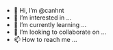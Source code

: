 - 👋 Hi, I’m @canhnt
- 👀 I’m interested in ...
- 🌱 I’m currently learning ...
- 💞️ I’m looking to collaborate on ...
- 📫 How to reach me ...

<!---
canhntnear/canhntnear is a ✨ special ✨ repository because its `README.md` (this file) appears on your GitHub profile.
You can click the Preview link to take a look at your changes.
--->

